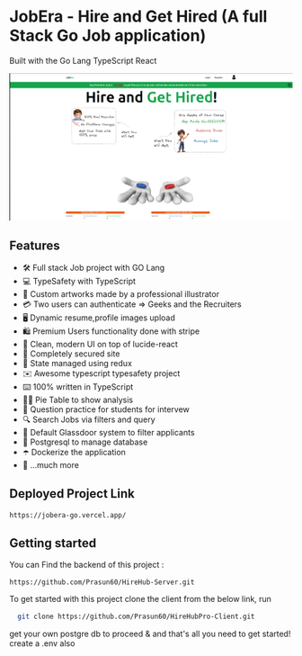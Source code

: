 # JobEra - Hire and Get Hired (A full Stack Go Job application)

Built with the Go Lang TypeScript React

![Project Image](https://github.com/felixoder/JobEra/blob/master/client/public/image_pic.png)




## Features

- 🛠️ Full stack Job project with GO Lang
- 💻 TypeSafety with TypeScript
- 🎨 Custom artworks made by a professional illustrator
- 💳 Two users can authenticate => Geeks and the Recruiters
- 🖥️ Dynamic resume,profile images upload
- 🛍️ Premium Users functionality done with stripe
- 🌟 Clean, modern UI on top of lucide-react 
- 🛒 Completely secured site
- 🔑 State managed using redux
- ✉️  Awesome typescript typesafety project
- ⌨️  100% written in TypeScript
- 😵‍💫 Pie Table to show analysis
- 🤯 Question practice for students for intervew
- 🔍 Search Jobs via filters and query
- 🤖 Default Glassdoor system to filter applicants
- 🧳 Postgresql to manage database
- ☂️ Dockerize the application
- 🎁 ...much more

## Deployed Project Link

```
https://jobera-go.vercel.app/
```



## Getting started

You can Find the backend of this project :

```
https://github.com/Prasun60/HireHub-Server.git
```


To get started with this project clone the client from the below link, run

```bash
  git clone https://github.com/Prasun60/HireHubPro-Client.git
```
get your own postgre db to proceed  & and that's all you need to get started!
create a .env also



